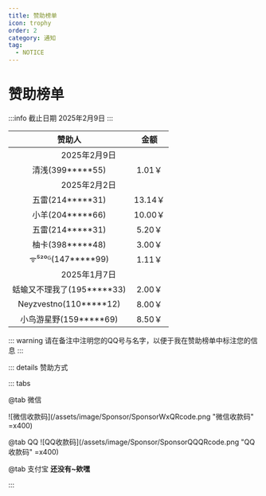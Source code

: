 ```yaml
---
title: 赞助榜单
icon: trophy
order: 2
category: 通知
tag:
  - NOTICE
---
```


# 赞助榜单

:::info 截止日期 2025年2月9日
:::

<!-- 赞助榜单 -->


<table style="width:100%; text-align:center;">
  <thead>
    <tr>
      <th>赞助人</th>
      <th>金额</th>
    </tr>
  </thead>
  <tbody>
    <tr>
        <td colspan="2">2025年2月9日</td>
    </tr>
    <tr>
        <td>清浅(399*****55)</td>
        <td>1.01￥</td>
    </tr>
    <tr>
        <td colspan="2">2025年2月2日</td>
    </tr>
    <tr>
        <td>五雷(214*****31)</td>
        <td>13.14￥</td>
    </tr>
    <tr>
        <td>小羊(204*****66)</td>
        <td>10.00￥</td>
    </tr>
    <tr>
        <td>五雷(214*****31)</td>
        <td>5.20￥</td>
    </tr>
    <tr>
        <td>柚卡(398*****48)</td>
        <td>3.00￥</td>
    </tr>
    <tr>
        <td>ᯤ⁵²⁰ᴳ(147*****99)</td>
        <td>1.11￥</td>
    </tr>
    <tr>
        <td colspan="2">2025年1月7日</td>
    </tr>
    <tr>
      <td>蛞蝓又不理我了(195*****33)</td>
      <td>2.00￥</td>
    </tr>
    <tr>
      <td>Neyzvestno(110*****12)</td>
      <td>8.00￥</td>
    </tr>
    <tr>
      <td>小鸟游星野(159*****69)</td>
      <td>8.50￥</td>
    </tr>
  </tbody>
</table>



::: warning 请在备注中注明您的QQ号与名字，以便于我在赞助榜单中标注您的信息
:::

::: details 赞助方式

::: tabs

@tab 微信

![微信收款码](/assets/image/Sponsor/SponsorWxQRcode.png "微信收款码" =x400)

@tab QQ
![QQ收款码](/assets/image/Sponsor/SponsorQQQRcode.png "QQ收款码" =x400)

@tab 支付宝
**还没有~欸嘿**

:::